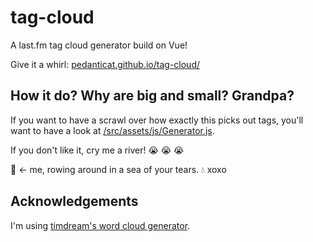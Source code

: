 # tag-cloud
A last.fm tag cloud generator build on Vue!

Give it a whirl: [pedanticat.github.io/tag-cloud/](https://pedanticat.github.io/tag-cloud/)


## How it do? Why are big and small? Grandpa?

If you want to have a scrawl over how exactly this picks out tags, you'll want to have a look at [/src/assets/js/Generator.js](https://github.com/PedantiCat/tag-cloud/blob/master/src/assets/js/Generator.js).

If you don't like it, cry me a river! :sob: :sob: :sob:

:rowboat: <- me, rowing around in a sea of your tears. :droplet: xoxo

## Acknowledgements

I'm using [timdream's word cloud generator](https://github.com/timdream/wordcloud2.js/).
